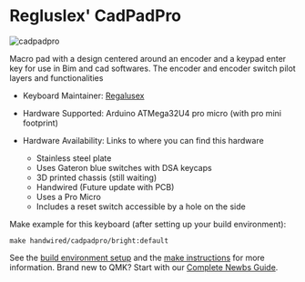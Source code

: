 # Regluslex' CadPadPro

![cadpadpro](https://i.imgur.com/En0kP5b.png)

Macro pad with a design centered around an encoder and a keypad enter key for use in Bim and cad softwares. 
The encoder and encoder switch pilot layers and functionalities 



* Keyboard Maintainer: [Regalusex](https://github.com/Regaluslex)
* Hardware Supported: Arduino ATMega32U4 pro micro (with pro mini footprint)
* Hardware Availability: Links to where you can find this hardware

  * Stainless steel plate
  * Uses Gateron blue switches with DSA keycaps
  * 3D printed chassis (still waiting)
  * Handwired (Future update with PCB)
  * Uses a Pro Micro
  * Includes a reset switch accessible by a hole on the side

Make example for this keyboard (after setting up your build environment):

    make handwired/cadpadpro/bright:default
    
See the [build environment setup](https://docs.qmk.fm/#/getting_started_build_tools) and the [make instructions](https://docs.qmk.fm/#/getting_started_make_guide) for more information. Brand new to QMK? Start with our [Complete Newbs Guide](https://docs.qmk.fm/#/newbs).
